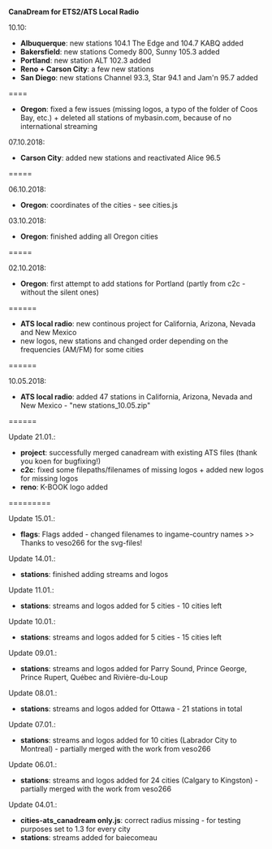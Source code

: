 **CanaDream for ETS2/ATS Local Radio**


10.10:
+ **Albuquerque**: new stations 104.1 The Edge and 104.7 KABQ added
+ **Bakersfield**: new stations Comedy 800, Sunny 105.3 added
+ **Portland**: new station ALT 102.3 added
+ **Reno + Carson City**: a few new stations
+ **San Diego**: new stations Channel 93.3, Star 94.1 and Jam'n 95.7 added

====

+ **Oregon**: fixed a few issues (missing logos, a typo of the folder of Coos Bay, etc.) + deleted all stations of mybasin.com, because of no international streaming

07.10.2018:
+ **Carson City**: added new stations and reactivated Alice 96.5

=====

06.10.2018:
+ **Oregon**: coordinates of the cities - see cities.js

03.10.2018:
+ **Oregon**: finished adding all Oregon cities

=====

02.10.2018:
+ **Oregon**: first attempt to add stations for Portland (partly from c2c - without the silent ones)

======

+ **ATS local radio**: new continous project for California, Arizona, Nevada and New Mexico
+ new logos, new stations and changed order depending on the frequencies (AM/FM) for some cities

======

10.05.2018:
+ **ATS local radio**: added 47 stations in California, Arizona, Nevada and New Mexico - "new stations_10.05.zip"

======

Update 21.01.: 
+ **project**: successfully merged canadream with existing ATS files (thank you koen for bugfixing!)
+ **c2c**: fixed some filepaths/filenames of missing logos + added new logos for missing logos
+ **reno**: K-BOOK logo added

=========

Update 15.01.:
+ **flags**: Flags added - changed filenames to ingame-country names >> Thanks to veso266 for the svg-files!

Update 14.01.:
+ **stations**: finished adding streams and logos 

Update 11.01.:
+ **stations**: streams and logos added for 5 cities - 10 cities left

Update 10.01.:
+ **stations**: streams and logos added for 5 cities - 15 cities left

Update 09.01.:
+ **stations**: streams and logos added for Parry Sound, Prince George, Prince Rupert, Québec and Rivière-du-Loup

Update 08.01.:
+ **stations**: streams and logos added for Ottawa - 21 stations in total

Update 07.01.:
+ **stations**: streams and logos added for 10 cities (Labrador City to Montreal) - partially merged with the work from veso266

Update 06.01.:
+ **stations**: streams and logos added for 24 cities (Calgary to Kingston) - partially merged with the work from veso266

Update 04.01.:
+ **cities-ats_canadream only.js**: correct radius missing - for testing purposes set to 1.3 for every city
+ **stations**: streams added for baiecomeau
